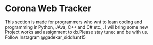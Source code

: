 # Corona Web Tracker 
This section is made for programmers who wnt to learn coding and programming in Python, JAva, C++ and C# etc.,. 
I will bring some new Project works and assignment to do.Please stay tuned and be with us.
Follow Instagram @gadekar_siddhant15

